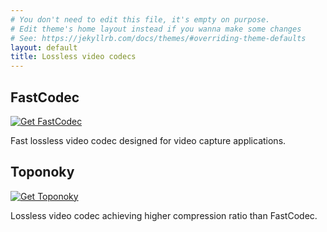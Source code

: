 ```yaml
---
# You don't need to edit this file, it's empty on purpose.
# Edit theme's home layout instead if you wanna make some changes
# See: https://jekyllrb.com/docs/themes/#overriding-theme-defaults
layout: default
title: Lossless video codecs
---
```


## FastCodec

[![Get FastCodec]({{site.baseurl}}/assets/fastcodec-small.jpg)](/codecs/fastcodec/)

Fast lossless video codec designed for video capture applications.

## Toponoky

[![Get Toponoky]({{site.baseurl}}/assets/toponoky-small.jpg)](/codecs/toponoky/)

Lossless video codec achieving higher compression ratio than FastCodec.
